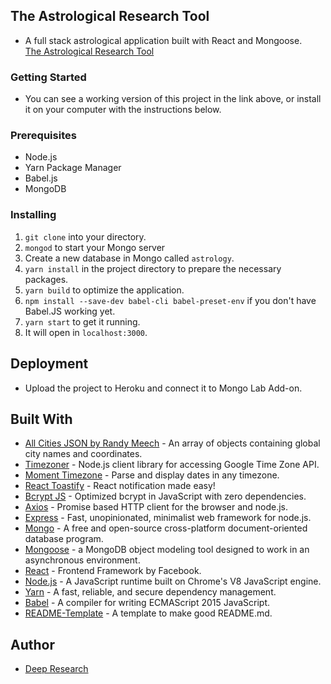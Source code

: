 ## The Astrological Research Tool

* A full stack astrological application built with React and Mongoose.  
[The Astrological Research Tool](https://astrological-research-tool.herokuapp.com/)

### Getting Started

* You can see a working version of this project in the link above, or install it on your computer with the instructions below.

### Prerequisites

* Node.js
* Yarn Package Manager
* Babel.js
* MongoDB

### Installing

1. `git clone` into your directory.
2. `mongod` to start your Mongo server
3. Create a new database in Mongo called `astrology`.
4. `yarn install` in the project directory to prepare the necessary packages.
5. `yarn build` to optimize the application.
6. `npm install --save-dev babel-cli babel-preset-env` if you don't have Babel.JS working yet.
7. `yarn start` to get it running.
8. It will open in `localhost:3000`.

## Deployment

* Upload the project to Heroku and connect it to Mongo Lab Add-on.

## Built With

* [All Cities JSON by Randy Meech](https://gist.github.com/randymeech/5dabf9bf2831d9467ea6) - An array of objects containing global city names and coordinates.
* [Timezoner](https://www.npmjs.com/package/timezoner) - Node.js client library for accessing Google Time Zone API.
* [Moment Timezone](https://momentjs.com/timezone/) - Parse and display dates in any timezone.
* [React Toastify](https://github.com/fkhadra/react-toastify) - React notification made easy!
* [Bcrypt JS](https://www.npmjs.com/package/bcryptjs) - Optimized bcrypt in JavaScript with zero dependencies.
* [Axios](https://www.npmjs.com/package/axios) - Promise based HTTP client for the browser and node.js.
* [Express](https://www.npmjs.com/package/express) - Fast, unopinionated, minimalist web framework for node.js.
* [Mongo](https://www.mongodb.com/) - A free and open-source cross-platform document-oriented database program.
* [Mongoose](https://www.npmjs.com/package/mongoose) - a MongoDB object modeling tool designed to work in an asynchronous environment.
* [React](https://reactjs.org/) - Frontend Framework by Facebook.
* [Node.js](https://nodejs.org/en/) - A JavaScript runtime built on Chrome's V8 JavaScript engine.
* [Yarn](https://www.npmjs.com/package/yarn) - A fast, reliable, and secure dependency management.
* [Babel](https://babeljs.io/) - A compiler for writing ECMAScript 2015 JavaScript.
* [README-Template](https://gist.github.com/PurpleBooth/109311bb0361f32d87a2) - A template to make good README.md.


## Author

* [Deep Research](https://github.com/deep-research)